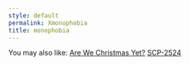 ```yaml
---
style: default
permalink: Xmonophobia
title: monophobia
---
```

You may also like:
[Are We Christmas Yet?](http://scp-wiki.net/are-we-christmas-yet)
[SCP-2524](http://scp-wiki.net/scp-2524)